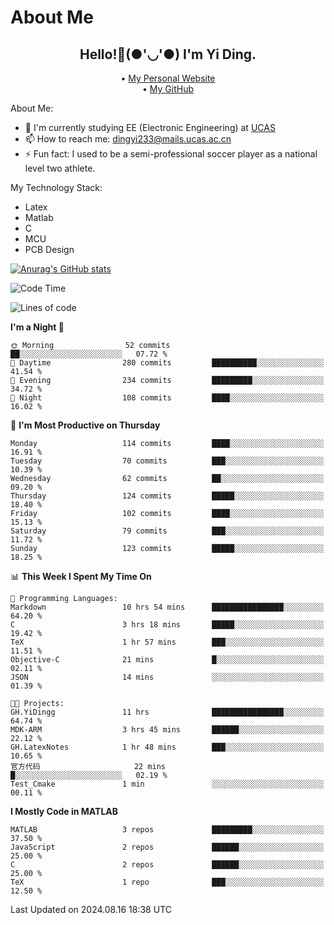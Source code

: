 # About Me

<h2 style="text-align:center;"> Hello!👋(●'◡'●) I'm Yi Ding.</h2>

<div style="text-align:center;">
  • <a href="https://yidingg.github.io/YiDingg">My Personal Website</a><br>
  • <a href="https://github.com/YiDingg">My GitHub</a>
</div>

About Me:
- 🔭 I'm currently studying EE (Electronic Engineering) at [UCAS](https://www.ucas.ac.cn/)
- 📫 How to reach me: dingyi233@mails.ucas.ac.cn
- ⚡ Fun fact: I used to be a semi-professional soccer player as a national level two athlete.

My Technology Stack:
- Latex
- Matlab
- C
- MCU
- PCB Design

[![Anurag's GitHub stats](https://github-readme-stats.vercel.app/api?username=YiDingg)](https://github.com/anuraghazra/github-readme-stats)

<!--START_SECTION:waka-->
![Code Time](http://img.shields.io/badge/Code%20Time-283%20hrs%2019%20mins-blue)

![Lines of code](https://img.shields.io/badge/From%20Hello%20World%20I%27ve%20Written-521.5%20thousand%20lines%20of%20code-blue)

**I'm a Night 🦉** 

```text
🌞 Morning                52 commits          ██░░░░░░░░░░░░░░░░░░░░░░░   07.72 % 
🌆 Daytime                280 commits         ██████████░░░░░░░░░░░░░░░   41.54 % 
🌃 Evening                234 commits         █████████░░░░░░░░░░░░░░░░   34.72 % 
🌙 Night                  108 commits         ████░░░░░░░░░░░░░░░░░░░░░   16.02 % 
```
📅 **I'm Most Productive on Thursday** 

```text
Monday                   114 commits         ████░░░░░░░░░░░░░░░░░░░░░   16.91 % 
Tuesday                  70 commits          ███░░░░░░░░░░░░░░░░░░░░░░   10.39 % 
Wednesday                62 commits          ██░░░░░░░░░░░░░░░░░░░░░░░   09.20 % 
Thursday                 124 commits         █████░░░░░░░░░░░░░░░░░░░░   18.40 % 
Friday                   102 commits         ████░░░░░░░░░░░░░░░░░░░░░   15.13 % 
Saturday                 79 commits          ███░░░░░░░░░░░░░░░░░░░░░░   11.72 % 
Sunday                   123 commits         █████░░░░░░░░░░░░░░░░░░░░   18.25 % 
```


📊 **This Week I Spent My Time On** 

```text
💬 Programming Languages: 
Markdown                 10 hrs 54 mins      ████████████████░░░░░░░░░   64.20 % 
C                        3 hrs 18 mins       █████░░░░░░░░░░░░░░░░░░░░   19.42 % 
TeX                      1 hr 57 mins        ███░░░░░░░░░░░░░░░░░░░░░░   11.51 % 
Objective-C              21 mins             █░░░░░░░░░░░░░░░░░░░░░░░░   02.11 % 
JSON                     14 mins             ░░░░░░░░░░░░░░░░░░░░░░░░░   01.39 % 

🐱‍💻 Projects: 
GH.YiDingg               11 hrs              ████████████████░░░░░░░░░   64.74 % 
MDK-ARM                  3 hrs 45 mins       ██████░░░░░░░░░░░░░░░░░░░   22.12 % 
GH.LatexNotes            1 hr 48 mins        ███░░░░░░░░░░░░░░░░░░░░░░   10.65 % 
官方代码                     22 mins             █░░░░░░░░░░░░░░░░░░░░░░░░   02.19 % 
Test_Cmake               1 min               ░░░░░░░░░░░░░░░░░░░░░░░░░   00.11 % 
```

**I Mostly Code in MATLAB** 

```text
MATLAB                   3 repos             █████████░░░░░░░░░░░░░░░░   37.50 % 
JavaScript               2 repos             ██████░░░░░░░░░░░░░░░░░░░   25.00 % 
C                        2 repos             ██████░░░░░░░░░░░░░░░░░░░   25.00 % 
TeX                      1 repo              ███░░░░░░░░░░░░░░░░░░░░░░   12.50 % 
```




 Last Updated on 2024.08.16 18:38 UTC
<!--END_SECTION:waka-->
